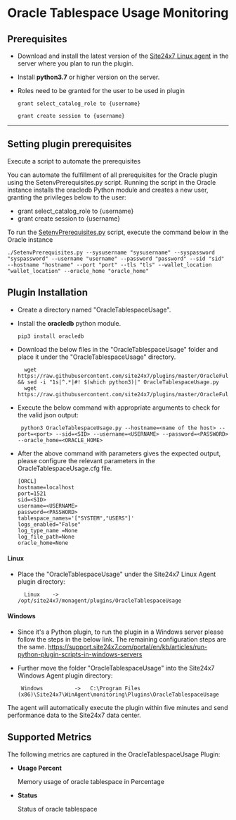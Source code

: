 # Oracle Tablespace Usage Monitoring


                                                                                              
## Prerequisites

- Download and install the latest version of the [Site24x7 Linux agent](https://www.site24x7.com/app/client#/admin/inventory/add-monitor) in the server where you plan to run the plugin. 
- Install **python3.7** or higher version on the server.
- Roles need to be granted for the user to be used in plugin

	```
	grant select_catalog_role to {username}
	```
	```
	grant create session to {username}
	```
---
## Setting plugin prerequisites 
Execute a script to automate the prerequisites

You can automate the fulfillment of all prerequisites for the Oracle plugin using the SetenvPrerequisites.py script. Running the script in the Oracle instance installs the oracledb Python module and creates a new user, granting the privileges below to the user:

- grant select_catalog_role to {username}
- grant create session to {username}

To run the [SetenvPrerequisites.py](https://github.com/site24x7/plugins/blob/master/OracleFullStackMonitoring/SetenvPrerequisites.py) script, execute the command below in the Oracle instance
```
./SetenvPrerequisites.py --sysusername "sysusername" --syspassword "syspassword" --username "username" --password "password" --sid "sid"  --hostname "hostname" --port "port" --tls "tls" --wallet_location "wallet_location" --oracle_home "oracle_home"
```

## Plugin Installation  

- Create a directory named "OracleTablespaceUsage".
- Install the **oracledb** python module.
	```
	pip3 install oracledb
	```
	
- Download the below files in the "OracleTablespaceUsage" folder and place it under the "OracleTablespaceUsage" directory.

		wget https://raw.githubusercontent.com/site24x7/plugins/master/OracleFullStackMonitoring/OracleTablespaceUsage/OracleTablespaceUsage.py && sed -i "1s|^.*|#! $(which python3)|" OracleTablespaceUsage.py
		wget https://raw.githubusercontent.com/site24x7/plugins/master/OracleFullStackMonitoring/OracleTablespaceUsage/OracleTablespaceUsage.cfg

- Execute the below command with appropriate arguments to check for the valid json output:
	```
	 python3 OracleTablespaceUsage.py --hostname=<name of the host> --port=<port> --sid=<SID> --username=<USERNAME> --password=<PASSWORD> --oracle_home=<ORACLE_HOME>
	 ```
- After the above command with parameters gives the expected output, please configure the relevant parameters in the OracleTablespaceUsage.cfg file.

	```
	[ORCL]
	hostname=localhost
	port=1521
	sid=<SID>
	username=<USERNAME>
	password=<PASSWORD>
	tablespace_names='["SYSTEM","USERS"]'
	logs_enabled="False"
	log_type_name =None
	log_file_path=None
	oracle_home=None
	```	
#### Linux
- Place the "OracleTablespaceUsage" under the Site24x7 Linux Agent plugin directory:

        Linux    ->   /opt/site24x7/monagent/plugins/OracleTablespaceUsage

#### Windows
- Since it's a Python plugin, to run the plugin in a Windows server please follow the steps in the below link. The remaining configuration steps are the same.
https://support.site24x7.com/portal/en/kb/articles/run-python-plugin-scripts-in-windows-servers
-  Further move the folder "OracleTablespaceUsage" into the  Site24x7 Windows Agent plugin directory:

        Windows          ->   C:\Program Files (x86)\Site24x7\WinAgent\monitoring\Plugins\OracleTablespaceUsage


The agent will automatically execute the plugin within five minutes and send performance data to the Site24x7 data center.




## Supported Metrics
The following metrics are captured in the OracleTablespaceUsage Plugin:

- **Usage Percent**

    Memory usage of oracle tablespace in Percentage

- **Status**

    Status of oracle tablespace

